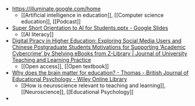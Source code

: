 - https://illuminate.google.com/home
	- [[Artificial intelligence in education]], [[Computer science education]], [[Podcast]]
- [Super Short Orientation to AI for Students.pptx - Google Slides](https://docs.google.com/presentation/d/1m5MUsqLkVR4NoB8-7HVhZ5GwdtVeOm-V/mobilepresent#slide=id.g31b1dac2bfa_0_143)
	- [[AI literacy]]
- [Digital Piracy in Higher Education: Exploring Social Media Users and Chinese Postgraduate Students Motivations for Supporting ‘Academic Cybercrime’ by Shelving eBooks from Z-Library | Journal of University Teaching and Learning Practice](https://open-publishing.org/journals/index.php/jutlp/article/view/902)
	- [[Open access]], [[Open textbook]]
- [Why does the brain matter for education? - Thomas - British Journal of Educational Psychology - Wiley Online Library](https://bpspsychub.onlinelibrary.wiley.com/doi/full/10.1111/bjep.12727?campaign=wolearlyview)
	- [[How is neuroscience relevant to teaching and learning]], [[Neuroscience]], [[Educational Psychology]]
-
